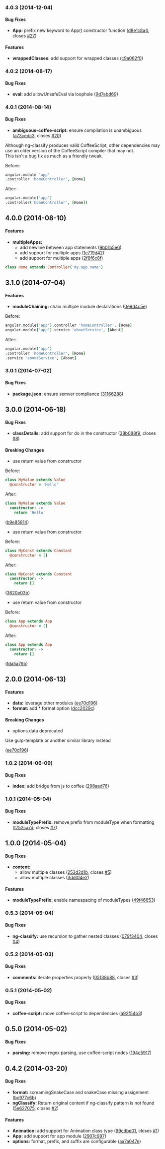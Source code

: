 ### 4.0.3 (2014-12-04)


#### Bug Fixes

* **App:** prefix new keyword to App() constructor function ([d8e1c8a4](https://github.com/CaryLandholt/ng-classify/commit/d8e1c8a4b9a00c98ef7f7f0bd760a2cc30cd8dc3), closes [#27](https://github.com/CaryLandholt/ng-classify/issues/27))


#### Features

* **wrappedClasses:** add support for wrapped classes ([c9a062f0](https://github.com/CaryLandholt/ng-classify/commit/c9a062f0a85b35bec0f4a677ab1e831cf560488c))


### 4.0.2 (2014-08-17)


#### Bug Fixes

* **eval:** add allowUnsafeEval via loophole ([9d7ebd69](https://github.com/CaryLandholt/ng-classify/commit/9d7ebd69e25ba9b2e377b3b58927bcc0609ae1a0))


### 4.0.1 (2014-08-14)


#### Bug Fixes

* **ambiguous-coffee-script:** ensure compilation is unambiguous ([a73cedc3](https://github.com/CaryLandholt/ng-classify/commit/a73cedc356afd7705ee8af9fa7c94149a68c41a7), closes [#20](https://github.com/CaryLandholt/ng-classify/issues/20))

Although ng-classify produces valid CoffeeScript, other dependencies may use an older version of the CoffeeScript compiler that may not.  
This isn't a bug fix as much as a friendly tweak.

Before:
```coffee
angular.module 'app'
.controller 'homeController', [Home]
```

After:
```coffee
angular.module('app')
.controller('homeController', [Home])
```


## 4.0.0 (2014-08-10)


#### Features

* **multipleApps:**
  * add newline between app statements ([9b01b5e6](https://github.com/CaryLandholt/ng-classify/commit/9b01b5e61d98d7cb181f9abb1013bf2a719fac2f))
  * add support for multiple apps ([1e719d42](https://github.com/CaryLandholt/ng-classify/commit/1e719d4200c19c649130eccf324bca86a5a8fc88))
  * add support for multiple apps ([2f8f6c8f](https://github.com/CaryLandholt/ng-classify/commit/2f8f6c8ff7bf53db39b7d32613c027dab1acabc9))

```coffee
class Home extends Controller('my.app.name')
```


## 3.1.0 (2014-07-04)


#### Features

* **moduleChaining:** chain multiple module declarations ([0e9d4c5e](https://github.com/CaryLandholt/ng-classify/commit/0e9d4c5ea6deb2c4feb5b3e19cd5885d6fbff2a5))

Before:
```coffee
angular.module('app').controller 'homeController', [Home]
angular.module('app').service 'aboutService', [About]
```

After:
```coffee
angular.module('app')
.controller 'homeController', [Home]
.service 'aboutService', [About]
```


### 3.0.1 (2014-07-02)


#### Bug Fixes

* **package.json:** ensure semver compliance ([31166288](https://github.com/CaryLandholt/ng-classify/commit/311662889922f08882dada8090eea020ab39261a))


## 3.0.0 (2014-06-18)


#### Bug Fixes

* **classDetails:** add support for do in the constructor ([38b088f9](https://github.com/CaryLandholt/ng-classify/commit/38b088f9e40e1c8f6c813cf386614fbfe5d22b4b), closes [#8](https://github.com/CaryLandholt/ng-classify/issues/8))


#### Breaking Changes

* use return value from constructor

Before:
```coffee
class MyValue extends Value
  @constructor = 'Hello'
```

After:
```coffee
class MyValue extends Value
  constructor: ->
    return 'Hello'
```

 ([b9e85814](https://github.com/CaryLandholt/ng-classify/commit/b9e85814f1b9957cf7647df31e9a1695af3ef337))
* use return value from constructor

Before:
```coffee
class MyConst extends Constant
  @constructor = []
```

After:
```coffee
class MyConst extends Constant
  constructor: ->
    return []
```

 ([3620e03b](https://github.com/CaryLandholt/ng-classify/commit/3620e03b35f61b6b9670eb1e5b4cc4848224736d))
* use return value from constructor

Before:
```coffee
class App extends App
  @constructor = []
```

After:
```coffee
class App extends App
  constructor: ->
    return []
```

 ([fda5a79b](https://github.com/CaryLandholt/ng-classify/commit/fda5a79b12014893110916c10df017fd594fbc65))


## 2.0.0 (2014-06-13)


#### Features

* **data:** leverage other modules ([ee70d196](https://github.com/CaryLandholt/ng-classify/commit/ee70d196e5671955345a4b5b7c55d86441bce28c))
* **format:** add * format option ([dcc2029c](https://github.com/CaryLandholt/ng-classify/commit/dcc2029c0cec3ff268e69f1b236a88498e2d58ae))


#### Breaking Changes

* options.data deprecated

Use gulp-template or another similar library instead

 ([ee70d196](https://github.com/CaryLandholt/ng-classify/commit/ee70d196e5671955345a4b5b7c55d86441bce28c))


### 1.0.2 (2014-06-09)


#### Bug Fixes

* **index:** add bridge from js to coffee ([298aad76](https://github.com/CaryLandholt/ng-classify/commit/298aad76d3601b2942c405cb807e021612278fb8))


<a name="1.0.1"></a>
### 1.0.1  (2014-05-04)


#### Bug Fixes

* **moduleTypePrefix:** remove prefix from moduleType when formatting ([f752ca7d](https://github.com/CaryLandholt/ng-classify/commit/f752ca7d4e17e5a6e83d281731f881a94668e3ae), closes [#7](https://github.com/CaryLandholt/ng-classify/issues/7))


<a name="1.0.0"></a>
## 1.0.0  (2014-05-04)


#### Bug Fixes

* **content:**
  * allow multiple classes ([253d2d1b](https://github.com/CaryLandholt/ng-classify/commit/253d2d1b43aa0fb8318603199c79a7f5f1c09ada), closes [#5](https://github.com/CaryLandholt/ng-classify/issues/5))
  * allow multiple classes ([3dd0f4e2](https://github.com/CaryLandholt/ng-classify/commit/3dd0f4e25c3127033d29d16d1c94a14bc78e953c))


#### Features

* **moduleTypePrefix:** enable namespacing of moduleTypes ([49f46653](https://github.com/CaryLandholt/ng-classify/commit/49f46653ef243ac899be76835a8fa1504c638ad4))


<a name="0.5.3"></a>
### 0.5.3  (2014-05-04)


#### Bug Fixes

* **ng-classify:** use recursion to gather nested classes ([079f3404](https://github.com/CaryLandholt/ng-classify/commit/079f34040adab6350262611b1575f50c47d5bf00), closes [#4](https://github.com/CaryLandholt/ng-classify/issues/4))


<a name="0.5.2"></a>
### 0.5.2  (2014-05-03)


#### Bug Fixes

* **comments:** iterate properties properly ([05138b88](https://github.com/CaryLandholt/ng-classify/commit/05138b88432b0266dcd40a07bece8e5426475953), closes [#3](https://github.com/CaryLandholt/ng-classify/issues/3))


<a name="0.5.1"></a>
### 0.5.1  (2014-05-02)


#### Bug Fixes

* **coffee-script:** move coffee-script to dependencies ([a92f54b3](https://github.com/CaryLandholt/ng-classify/commit/a92f54b3fe696250f5807d2b8165a41241418f4a))


<a name="0.5.0"></a>
## 0.5.0  (2014-05-02)


#### Bug Fixes

* **parsing:** remove regex parsing, use coffee-script nodes ([194c5917](https://github.com/CaryLandholt/ng-classify/commit/194c5917b83b3f485d22ef6292797f58d9624fbd))


<a name="0.4.2"></a>
## 0.4.2  (2014-03-20)


#### Bug Fixes

* **format:** screamingSnakeCase and snakeCase missing assignment ([bc977c6b](https://github.com/CaryLandholt/ng-classify/commit/bc977c6b0a95b4ab92e4454db01ddf073a0b4e14))
* **ngClassify:** Return original content if ng-classify pattern is not found ([5e627075](https://github.com/CaryLandholt/ng-classify/commit/5e62707556306788b57d0a6dd2a42090f5c43ced), closes [#2](https://github.com/CaryLandholt/ng-classify/issues/2))


#### Features

* **Animation:** add support for Animation class type ([99cdbe01](https://github.com/CaryLandholt/ng-classify/commit/99cdbe01c974ea4f64d146697390a507535eaae7), closes [#1](https://github.com/CaryLandholt/ng-classify/issues/1))
* **App:** add support for app module ([2907c997](https://github.com/CaryLandholt/ng-classify/commit/2907c99704e85de92c5e96586c588265ca465c55))
* **options:** format, prefix, and suffix are configurable ([aa7a047e](https://github.com/CaryLandholt/ng-classify/commit/aa7a047e2b4a1666d5f67f83991b63bce1cb1d0c))